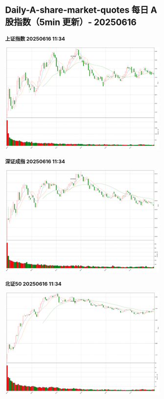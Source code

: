 
# Daily-A-share-market-quotes 每日 A 股指数（5min 更新）- 20250616

### 上证指数 20250616 11:34
![](./fig/2025/6/20250616-sh000001.png)

### 深证成指 20250616 11:34
![](./fig/2025/6/20250616-sz399001.png)

### 北证50 20250616 11:34
![](./fig/2025/6/20250616-bj899050.png)
